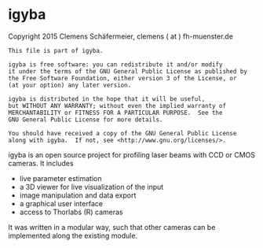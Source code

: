 # igyba

Copyright 2015 Clemens Schäfermeier, clemens ( at ) fh-muenster.de

    This file is part of igyba.

    igyba is free software: you can redistribute it and/or modify
    it under the terms of the GNU General Public License as published by
    the Free Software Foundation, either version 3 of the License, or
    (at your option) any later version.

    igyba is distributed in the hope that it will be useful,
    but WITHOUT ANY WARRANTY; without even the implied warranty of
    MERCHANTABILITY or FITNESS FOR A PARTICULAR PURPOSE.  See the
    GNU General Public License for more details.

    You should have received a copy of the GNU General Public License
    along with igyba.  If not, see <http://www.gnu.org/licenses/>.

igyba is an open source project for profiling laser beams with CCD or CMOS cameras. It includes
  - live parameter estimation
  - a 3D viewer for live visualization of the input
  - image manipulation and data export
  - a graphical user interface
  - access to Thorlabs (R) cameras

It was written in a modular way, such that other cameras can be implemented along the existing module.
